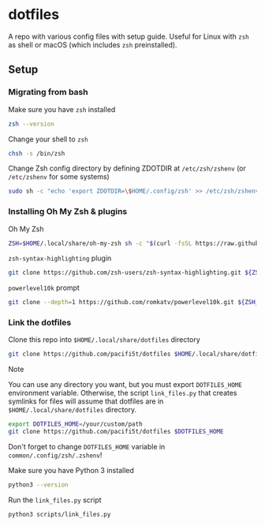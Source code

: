 # dotfiles

A repo with various config files with setup guide. Useful for Linux with `zsh` as shell or macOS (which includes `zsh` preinstalled).

## Setup

### Migrating from bash

Make sure you have `zsh` installed

```sh
zsh --version
```

Change your shell to `zsh`

```sh
chsh -s /bin/zsh
```

Change Zsh config directory by defining ZDOTDIR at `/etc/zsh/zshenv` (or `/etc/zshenv` for some systems)

```sh
sudo sh -c "echo 'export ZDOTDIR=\$HOME/.config/zsh' >> /etc/zsh/zshenv"
```

### Installing Oh My Zsh & plugins

Oh My Zsh

```sh
ZSH=$HOME/.local/share/oh-my-zsh sh -c "$(curl -fsSL https://raw.github.com/ohmyzsh/ohmyzsh/master/tools/install.sh)"
```

`zsh-syntax-highlighting` plugin

```sh
git clone https://github.com/zsh-users/zsh-syntax-highlighting.git ${ZSH_CUSTOM:-$HOME/.oh-my-zsh/custom}/plugins/zsh-syntax-highlighting
```

`powerlevel10k` prompt

```sh
git clone --depth=1 https://github.com/romkatv/powerlevel10k.git ${ZSH_CUSTOM:-$HOME/.oh-my-zsh/custom}/themes/powerlevel10k
```

### Link the dotfiles

Clone this repo into `$HOME/.local/share/dotfiles` directory

```sh
git clone https://github.com/pacifi5t/dotfiles $HOME/.local/share/dotfiles
```

> [!NOTE]
> You can use any directory you want, but you must export `DOTFILES_HOME` environment variable. Otherwise, the script `link_files.py` that creates symlinks for files will assume that dotfiles are in `$HOME/.local/share/dotfiles` directory.
>
> ```sh
> export DOTFILES_HOME=/your/custom/path
> git clone https://github.com/pacifi5t/dotfiles $DOTFILES_HOME
> ```
>
> Don't forget to change `DOTFILES_HOME` variable in `common/.config/zsh/.zshenv`!

Make sure you have Python 3 installed

```sh
python3 --version
```

Run the `link_files.py` script

```sh
python3 scripts/link_files.py
```
